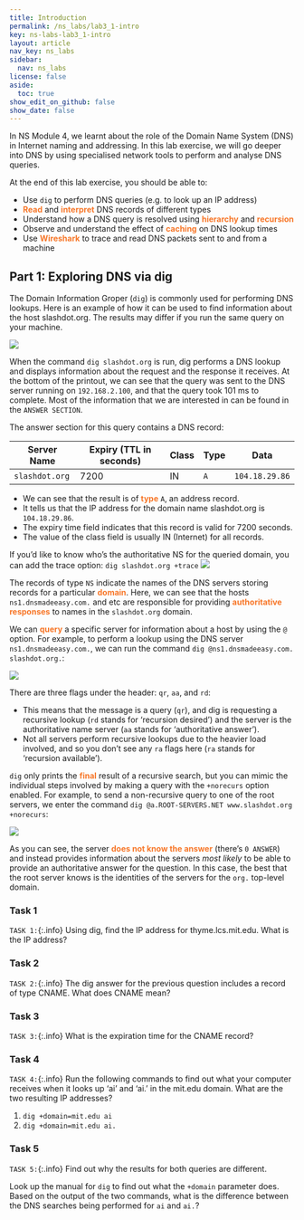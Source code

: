 ```yaml
---
title: Introduction
permalink: /ns_labs/lab3_1-intro
key: ns-labs-lab3_1-intro
layout: article
nav_key: ns_labs
sidebar:
  nav: ns_labs
license: false
aside:
  toc: true
show_edit_on_github: false
show_date: false
---
```


In NS Module 4, we learnt about the role of the Domain Name System (DNS) in Internet naming and addressing. In this lab exercise, we will go deeper into DNS by using specialised network tools to perform and analyse DNS queries.

At the end of this lab exercise, you should be able to:

- Use `dig` to perform DNS queries (e.g. to look up an IP address)
- <span style="color:#f77729;"><b>Read</b></span> and <span style="color:#f77729;"><b>interpret</b></span> DNS records of different types
- Understand how a DNS query is resolved using <span style="color:#f77729;"><b>hierarchy</b></span> and <span style="color:#f77729;"><b>recursion</b></span>
- Observe and understand the effect of <span style="color:#f77729;"><b>caching</b></span> on DNS lookup times
- Use <span style="color:#f77729;"><b>Wireshark</b></span> to trace and read DNS packets sent to and from a machine

## Part 1: Exploring DNS via dig

The Domain Information Groper (`dig`) is commonly used for performing DNS lookups. Here is an example of how it can be used to find information about the host slashdot.org. The results may differ if you run the same query on your machine.

<img src="/50005/assets/images/nslab3/1.png"  class="center_seventy"/>

When the command `dig slashdot.org` is run, dig performs a DNS lookup and displays information about the request and the response it receives. At the bottom of the printout, we can see that the query was sent to the DNS server running on `192.168.2.100`, and that the query took 101 ms to complete. Most of the information that we are interested in can be found in the `ANSWER SECTION`.

The answer section for this query contains a DNS record:

| Server Name    | Expiry (TTL in seconds) | Class | Type | Data           |
| -------------- | ----------------------- | ----- | ---- | -------------- |
| `slashdot.org` | 7200                    | IN    | `A`  | `104.18.29.86` |

- We can see that the result is of <span style="color:#f77729;"><b>type</b></span> `A`, an address record.
- It tells us that the IP address for the domain name slashdot.org is `104.18.29.86`.
- The expiry time field indicates that this record is valid for 7200 seconds.
- The value of the class field is usually IN (Internet) for all records.

If you’d like to know who’s the authoritative NS for the queried domain, you can add the trace option: `dig slashdot.org +trace`
<img src="/50005/assets/images/nslab3/2.png"  class="center_seventy"/>

The records of type `NS` indicate the names of the DNS servers storing records for a particular <span style="color:#f77729;"><b>domain</b></span>. Here, we can see that the hosts `ns1.dnsmadeeasy.com.` and etc are responsible for providing <span style="color:#f77729;"><b>authoritative responses</b></span> to names in the `slashdot.org` domain.

We can <span style="color:#f77729;"><b>query</b></span> a specific server for information about a host by using the `@` option. For example, to perform a lookup using the DNS server `ns1.dnsmadeeasy.com.`, we can run the command `dig @ns1.dnsmadeeasy.com. slashdot.org.`:

<img src="/50005/assets/images/nslab3/3.png"  class="center_seventy"/>

There are three flags under the header: `qr`, `aa`, and `rd`:

- This means that the message is a query (`qr`), and dig is requesting a recursive lookup (`rd` stands for ‘recursion desired’) and the server is the authoritative name server (`aa` stands for ‘authoritative answer’).
- Not all servers perform recursive lookups due to the heavier load involved, and so you don’t see any `ra` flags here (`ra` stands for ‘recursion available’).

`dig` only prints the <span style="color:#f77729;"><b>final</b></span> result of a recursive search, but you can mimic the individual steps involved by making a query with the `+norecurs` option enabled. For example, to send a non-recursive query to one of the root servers, we enter the command `dig @a.ROOT-SERVERS.NET www.slashdot.org +norecurs`:

<img src="/50005/assets/images/nslab3/4.png"  class="center_seventy"/>

As you can see, the server <span style="color:#f77729;"><b>does not know the answer</b></span> (there’s `0 ANSWER`) and instead provides information about the servers _most likely_ to be able to provide an authoritative answer for the question. In this case, the best that the root server knows is the identities of the servers for the `org.` top-level domain.

### Task 1

`TASK 1:`{:.info} Using dig, find the IP address for thyme.lcs.mit.edu. What is the IP address?

### Task 2

`TASK 2:`{:.info} The dig answer for the previous question includes a record of type CNAME. What does CNAME mean?

### Task 3

`TASK 3:`{:.info} What is the expiration time for the CNAME record?

### Task 4

`TASK 4:`{:.info} Run the following commands to find out what your computer receives when it looks up ‘ai’ and ‘ai.’ in the mit.edu domain. What are the two resulting IP addresses?

1. `dig +domain=mit.edu ai`
2. `dig +domain=mit.edu ai.`

### Task 5

`TASK 5:`{:.info} Find out why the results for both queries are different.

Look up the manual for `dig` to find out what the `+domain` parameter does. Based on the output of the two commands, what is the difference between the DNS searches being performed for `ai` and `ai.`?
